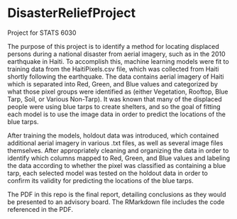 # DisasterReliefProject
Project for STATS 6030

The purpose of this project is to identify a method for locating displaced persons during a national disaster from aerial imagery, such as in the 2010 earthquake in Haiti. To accomplish this, machine learning models were fit to training data from the HaitiPixels.csv file, which was collected from Haiti shortly following the earthquake. The data contains aerial imagery of Haiti which is separated into Red, Green, and Blue values and categorized by what those pixel groups were identified as (either Vegetation, Rooftop, Blue Tarp, Soil, or Various Non-Tarp). It was known that many of the displaced people were using blue tarps to create shelters, and so the goal of fitting each model is to use the image data in order to predict the locations of the blue tarps.

After training the models, holdout data was introduced, which contained additional aerial imagery in various .txt files, as well as several image files themselves. After appropriately cleaning and organizing the data in order to identify which columns mapped to Red, Green, and Blue values and labeling the data according to whether the pixel was classified as containing a blue tarp, each selected model was tested on the holdout data in order to confirm its validity for predicting the locations of the blue tarps.

The PDF in this repo is the final report, detailing conclusions as they would be presented to an advisory board. 
The RMarkdown file includes the code referenced in the PDF. 
